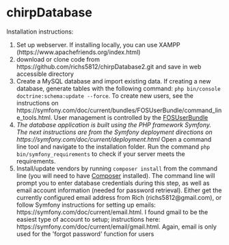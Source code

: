 chirpDatabase
=============

Installation instructions:

<ol>
	<li>Set up webserver. If installing locally, you can use XAMPP (https://www.apachefriends.org/index.html)</li>
	<li>download or clone code from https://github.com/richs5812/chirpDatabase2.git and save in web accessible directory</li>
	<li>Create a MySQL database and import existing data. If creating a new database, generate tables with the following command: <code>php bin/console doctrine:schema:update --force</code>. To create new users, see the instructions on https://symfony.com/doc/current/bundles/FOSUserBundle/command_line_tools.html. User management is controlled by the <a href="https://symfony.com/doc/current/bundles/FOSUserBundle/index.html">FOSUserBundle</a></li>
	<li><em>The database application is built using the PHP framework Symfony. The next instructions are from the Symfony deployment directions on https://symfony.com/doc/current/deployment.html</em> Open a command line tool and navigate to the installation folder. Run the command <code>php bin/symfony_requirements</code> to check if your server meets the requirements.</li>
	<li>Install/update vendors by running <code>composer install</code> from the command line (you will need to have <a href="https://getcomposer.org/">Composer</a> installed). The command line will prompt you to enter database credentials during this step, as well as email account information (needed for password retrieval). Either get the currently configured email address from Rich (richs5812@gmail.com), or follow Symfony instructions for setting up emails: https://symfony.com/doc/current/email.html. I found gmail to be the easiest type of account to setup; instructions here: https://symfony.com/doc/current/email/gmail.html. Again, email is only used for the 'forgot password' function for users</li>
	
</ol>
